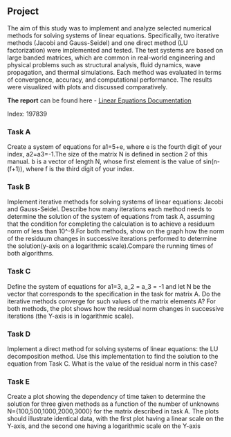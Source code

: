 ## Project
The aim of this study was to implement and analyze selected numerical methods for solving systems of linear equations. 
Specifically, two iterative methods (Jacobi and Gauss-Seidel) and one direct method (LU factorization) were implemented 
and tested. The test systems are based on large banded matrices, which are common in real-world engineering and 
physical problems such as structural analysis, fluid dynamics, wave propagation, and thermal simulations. Each method 
was evaluated in terms of convergence, accuracy, and computational performance. The results were visualized with plots 
and discussed comparatively. 

**The report** can be found here - [Linear Equations Documentation](https://github.com/JakubBot/linear_equations/blob/master/docs/Linear%20Equations.pdf)

Index: 197839 

### Task A

Create a system of equations for a1=5+e, where e is the fourth digit of your index,
a2=a3=-1.The size of the matrix N is defined in section 2 of this manual. b is a vector
of length N, whose first element is the value of sin(n-(f+1)), where f is the third digit of your index.

### Task B

Implement iterative methods for solving systems of linear equations:
Jacobi and Gauss-Seidel. Describe how many iterations each method needs to determine the
solution of the system of equations from task A, assuming that the condition for completing the calculation
is to achieve a residuum norm of less than 10^-9.For both methods, show on the graph
how the norm of the residuum changes in successive iterations performed to determine the
solution(y-axis on a logarithmic scale).Compare the running times of both algorithms.

### Task C

Define the system of equations for a1=3, a_2 = a_3 = -1 and let  N be the vector that corresponds to the specification in the task for matrix A. Do the iterative methods converge for such values of the matrix elements A? For both methods, the plot shows how the residual norm changes in successive iterations (the Y-axis is in logarithmic scale).

### Task D

Implement a direct method for solving systems of linear equations: the LU decomposition method. Use this implementation to find the solution to the equation from Task C. What is the value of the residual norm in this case?

### Task E

Create a plot showing the dependency of time taken to determine the solution for three given methods as a function of the number of unknowns 
N={100,500,1000,2000,3000} for the matrix described in task A. The plots should illustrate identical data, with the first plot having a linear scale on the Y-axis, and the second one having a logarithmic scale on the Y-axis